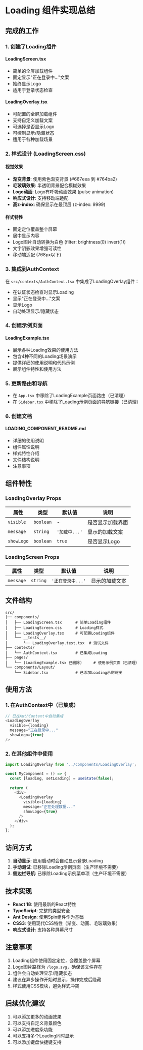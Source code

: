 # Loading 组件实现总结

## 完成的工作

### 1. 创建了Loading组件

#### LoadingScreen.tsx
- 简单的全屏加载组件
- 固定显示"正在登录中..."文案
- 始终显示Logo
- 适用于登录状态检查

#### LoadingOverlay.tsx
- 可配置的全屏加载组件
- 支持自定义加载文案
- 可选择是否显示Logo
- 可控制显示/隐藏状态
- 适用于各种加载场景

### 2. 样式设计 (LoadingScreen.css)

#### 视觉效果
- **渐变背景**: 使用紫色渐变背景 (#667eea 到 #764ba2)
- **毛玻璃效果**: 半透明背景配合模糊效果
- **Logo动画**: Logo有呼吸动画效果 (pulse animation)
- **响应式设计**: 支持移动端适配
- **高z-index**: 确保显示在最顶层 (z-index: 9999)

#### 样式特性
- 固定定位覆盖整个屏幕
- 居中显示内容
- Logo图片自动转换为白色 (filter: brightness(0) invert(1))
- 文字阴影效果增强可读性
- 移动端适配 (768px以下)

### 3. 集成到AuthContext

在 `src/contexts/AuthContext.tsx` 中集成了LoadingOverlay组件：
- 在认证状态检查时显示Loading
- 显示"正在登录中..."文案
- 显示Logo
- 自动处理显示/隐藏状态

### 4. 创建示例页面

#### LoadingExample.tsx
- 展示各种Loading效果的使用方法
- 包含4种不同的Loading场景演示
- 提供详细的使用说明和代码示例
- 展示组件特性和使用方法

### 5. 更新路由和导航

- 在 `App.tsx` 中移除了LoadingExample页面路由（已清理）
- 在 `Sidebar.tsx` 中移除了Loading示例页面的导航链接（已清理）

### 6. 创建文档

#### LOADING_COMPONENT_README.md
- 详细的使用说明
- 组件属性说明
- 样式特性介绍
- 文件结构说明
- 注意事项

## 组件特性

### LoadingOverlay Props
| 属性 | 类型 | 默认值 | 说明 |
|------|------|--------|------|
| `visible` | `boolean` | - | 是否显示加载界面 |
| `message` | `string` | `'加载中...'` | 显示的加载文案 |
| `showLogo` | `boolean` | `true` | 是否显示Logo |

### LoadingScreen Props
| 属性 | 类型 | 默认值 | 说明 |
|------|------|--------|------|
| `message` | `string` | `'正在登录中...'` | 显示的加载文案 |

## 文件结构

```
src/
├── components/
│   ├── LoadingScreen.tsx      # 简单Loading组件
│   ├── LoadingScreen.css      # Loading样式
│   ├── LoadingOverlay.tsx     # 可配置Loading组件
│   └── __tests__/
│       └── LoadingOverlay.test.tsx  # 测试文件
├── contexts/
│   └── AuthContext.tsx        # 已集成Loading
├── pages/
│   └── (LoadingExample.tsx 已删除)     # 使用示例页面（已清理）
└── components/Layout/
    └── Sidebar.tsx            # 已添加Loading示例链接
```

## 使用方法

### 1. 在AuthContext中（已集成）
```typescript
// 已在AuthContext中自动集成
<LoadingOverlay 
  visible={loading} 
  message="正在登录中..." 
  showLogo={true}
/>
```

### 2. 在其他组件中使用
```typescript
import LoadingOverlay from '../components/LoadingOverlay';

const MyComponent = () => {
  const [loading, setLoading] = useState(false);
  
  return (
    <div>
      <LoadingOverlay 
        visible={loading} 
        message="正在处理数据..." 
        showLogo={true}
      />
    </div>
  );
};
```

## 访问方式

1. **自动显示**: 应用启动时会自动显示登录Loading
2. **手动测试**: 已移除Loading示例页面（生产环境不需要）
3. **侧边栏导航**: 已移除Loading示例菜单项（生产环境不需要）

## 技术实现

- **React 18**: 使用最新的React特性
- **TypeScript**: 完整的类型安全
- **Ant Design**: 使用Spin组件作为基础
- **CSS3**: 使用现代CSS特性（渐变、动画、毛玻璃效果）
- **响应式设计**: 支持各种屏幕尺寸

## 注意事项

1. Loading组件使用固定定位，会覆盖整个屏幕
2. Logo图片路径为 `/logo.svg`，确保该文件存在
3. 组件会自动处理显示/隐藏状态
4. 建议在异步操作开始时显示，操作完成后隐藏
5. 样式使用CSS模块，避免样式冲突

## 后续优化建议

1. 可以添加更多的动画效果
2. 可以支持自定义背景颜色
3. 可以添加进度条功能
4. 可以支持多个Loading同时显示
5. 可以添加键盘快捷键支持 